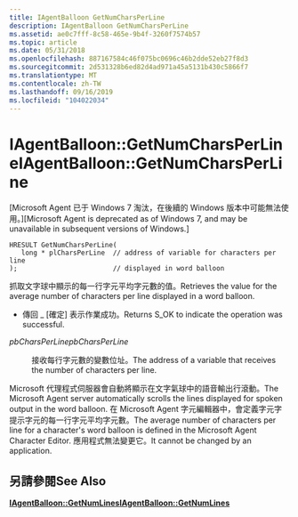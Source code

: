 ```yaml
---
title: IAgentBalloon GetNumCharsPerLine
description: IAgentBalloon GetNumCharsPerLine
ms.assetid: ae0c7fff-8c58-465e-9b4f-3260f7574b57
ms.topic: article
ms.date: 05/31/2018
ms.openlocfilehash: 887167584c46f075bc0696c46b2dde52eb27f8d3
ms.sourcegitcommit: 2d531328b6ed82d4ad971a45a5131b430c5866f7
ms.translationtype: MT
ms.contentlocale: zh-TW
ms.lasthandoff: 09/16/2019
ms.locfileid: "104022034"
---
```

# <a name="iagentballoongetnumcharsperline"></a><span data-ttu-id="dfbee-103">IAgentBalloon::GetNumCharsPerLine</span><span class="sxs-lookup"><span data-stu-id="dfbee-103">IAgentBalloon::GetNumCharsPerLine</span></span>

<span data-ttu-id="dfbee-104">\[Microsoft Agent 已于 Windows 7 淘汰，在後續的 Windows 版本中可能無法使用。\]</span><span class="sxs-lookup"><span data-stu-id="dfbee-104">\[Microsoft Agent is deprecated as of Windows 7, and may be unavailable in subsequent versions of Windows.\]</span></span>

``` syntax
HRESULT GetNumCharsPerLine(
   long * plCharsPerLine  // address of variable for characters per line
);                        // displayed in word balloon
```

<span data-ttu-id="dfbee-105">抓取文字球中顯示的每一行字元平均字元數的值。</span><span class="sxs-lookup"><span data-stu-id="dfbee-105">Retrieves the value for the average number of characters per line displayed in a word balloon.</span></span>

-   <span data-ttu-id="dfbee-106">傳回 \_ [確定] 表示作業成功。</span><span class="sxs-lookup"><span data-stu-id="dfbee-106">Returns S\_OK to indicate the operation was successful.</span></span>

<dl> <dt>

<span data-ttu-id="dfbee-107"><span id="pbCharsPerLine"></span><span id="pbcharsperline"></span><span id="PBCHARSPERLINE"></span>*pbCharsPerLine*</span><span class="sxs-lookup"><span data-stu-id="dfbee-107"><span id="pbCharsPerLine"></span><span id="pbcharsperline"></span><span id="PBCHARSPERLINE"></span>*pbCharsPerLine*</span></span>
</dt> <dd>

<span data-ttu-id="dfbee-108">接收每行字元數的變數位址。</span><span class="sxs-lookup"><span data-stu-id="dfbee-108">The address of a variable that receives the number of characters per line.</span></span>

</dd> </dl>

<span data-ttu-id="dfbee-109">Microsoft 代理程式伺服器會自動將顯示在文字氣球中的語音輸出行滾動。</span><span class="sxs-lookup"><span data-stu-id="dfbee-109">The Microsoft Agent server automatically scrolls the lines displayed for spoken output in the word balloon.</span></span> <span data-ttu-id="dfbee-110">在 Microsoft Agent 字元編輯器中，會定義字元字提示字元的每一行字元平均字元數。</span><span class="sxs-lookup"><span data-stu-id="dfbee-110">The average number of characters per line for a character's word balloon is defined in the Microsoft Agent Character Editor.</span></span> <span data-ttu-id="dfbee-111">應用程式無法變更它。</span><span class="sxs-lookup"><span data-stu-id="dfbee-111">It cannot be changed by an application.</span></span>

## <a name="see-also"></a><span data-ttu-id="dfbee-112">另請參閱</span><span class="sxs-lookup"><span data-stu-id="dfbee-112">See Also</span></span>

[<span data-ttu-id="dfbee-113">**IAgentBalloon::GetNumLines**</span><span class="sxs-lookup"><span data-stu-id="dfbee-113">**IAgentBalloon::GetNumLines**</span></span>](iagentballoon--getnumlines.md)


 

 




